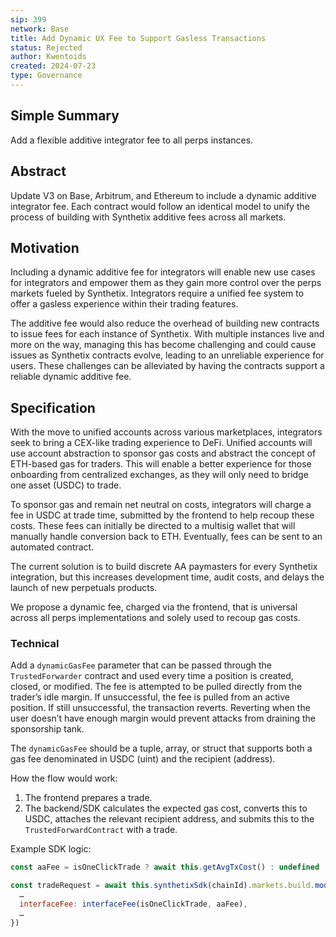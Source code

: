 ```yaml
---
sip: 399
network: Base
title: Add Dynamic UX Fee to Support Gasless Transactions
status: Rejected
author: Kwentoids
created: 2024-07-23
type: Governance
---
```


## Simple Summary

Add a flexible additive integrator fee to all perps instances.

## Abstract

Update V3 on Base, Arbitrum, and Ethereum to include a dynamic additive integrator fee. Each contract would follow an identical model to unify the process of building with Synthetix additive fees across all markets.

## Motivation

Including a dynamic additive fee for integrators will enable new use cases for integrators and empower them as they gain more control over the perps markets fueled by Synthetix. Integrators require a unified fee system to offer a gasless experience within their trading features.

The additive fee would also reduce the overhead of building new contracts to issue fees for each instance of Synthetix. With multiple instances live and more on the way, managing this has become challenging and could cause issues as Synthetix contracts evolve, leading to an unreliable experience for users. These challenges can be alleviated by having the contracts support a reliable dynamic additive fee.

## Specification

With the move to unified accounts across various marketplaces, integrators seek to bring a CEX-like trading experience to DeFi. Unified accounts will use account abstraction to sponsor gas costs and abstract the concept of ETH-based gas for traders. This will enable a better experience for those onboarding from centralized exchanges, as they will only need to bridge one asset (USDC) to trade.

To sponsor gas and remain net neutral on costs, integrators will charge a fee in USDC at trade time, submitted by the frontend to help recoup these costs. These fees can initially be directed to a multisig wallet that will manually handle conversion back to ETH. Eventually, fees can be sent to an automated contract.

The current solution is to build discrete AA paymasters for every Synthetix integration, but this increases development time, audit costs, and delays the launch of new perpetuals products.

We propose a dynamic fee, charged via the frontend, that is universal across all perps implementations and solely used to recoup gas costs.

### Technical

Add a `dynamicGasFee` parameter that can be passed through the `TrustedForwarder` contract and used every time a position is created, closed, or modified. The fee is attempted to be pulled directly from the trader’s idle margin. If unsuccessful, the fee is pulled from an active position. If still unsuccessful, the transaction reverts. Reverting when the user doesn’t have enough margin would prevent attacks from draining the sponsorship tank.

The `dynamicGasFee` should be a tuple, array, or struct that supports both a gas fee denominated in USDC (uint) and the recipient (address).

How the flow would work:
1. The frontend prepares a trade.
2. The backend/SDK calculates the expected gas cost, converts this to USDC, attaches the relevant recipient address, and submits this to the `TrustedForwardContract` with a trade.

Example SDK logic:
```javascript
const aaFee = isOneClickTrade ? await this.getAvgTxCost() : undefined

const tradeRequest = await this.synthetixSdk(chainId).markets.build.modifyPosition({
  …
  interfaceFee: interfaceFee(isOneClickTrade, aaFee),
  …
})
